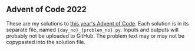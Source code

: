 ## Advent of Code 2022

These are my solutions to
[this year's Advent of Code](https://adventofcode.com/2022). Each solution is in
its separate file, named `{day_no}_{problem_no}.py`. Inputs and outputs will
probably not be uploaded to GitHub. The problem text may or may not be
copypasted into the solution file.